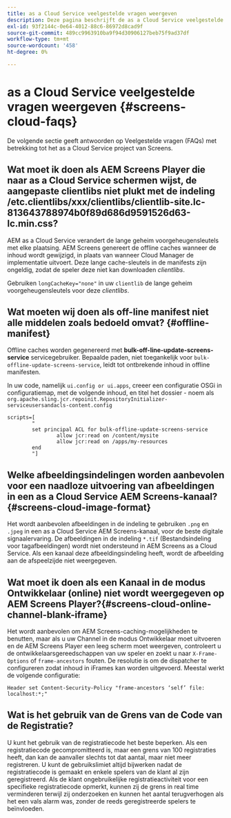 ```yaml
---
title: as a Cloud Service veelgestelde vragen weergeven
description: Deze pagina beschrijft de as a Cloud Service veelgestelde vragen voor schermen.
exl-id: 93f2144c-0e64-4012-88c6-86972d8cad9f
source-git-commit: 489cc9963910ba9f94d30906127beb75f9ad37df
workflow-type: tm+mt
source-wordcount: '458'
ht-degree: 0%

---
```


# as a Cloud Service veelgestelde vragen weergeven {#screens-cloud-faqs}

De volgende sectie geeft antwoorden op Veelgestelde vragen (FAQs) met betrekking tot het as a Cloud Service project van Screens.

## Wat moet ik doen als AEM Screens Player die naar as a Cloud Service schermen wijst, de aangepaste clientlibs niet plukt met de indeling /etc.clientlibs/xxx/clientlibs/clientlib-site.lc-813643788974b0f89d686d9591526d63-lc.min.css?

AEM as a Cloud Service verandert de lange geheim voorgeheugensleutels met elke plaatsing. AEM Screens genereert de offline caches wanneer de inhoud wordt gewijzigd, in plaats van wanneer Cloud Manager de implementatie uitvoert. Deze lange cache-sleutels in de manifests zijn ongeldig, zodat de speler deze niet kan downloaden *clientlibs*.

Gebruiken `longCacheKey="none"` in uw `clientlib` de lange geheim voorgeheugensleutels voor deze *clientlibs*.


## Wat moeten wij doen als off-line manifest niet alle middelen zoals bedoeld omvat? {#offline-manifest}

Offline caches worden gegenereerd met **bulk-off-line-update-screens-service** servicegebruiker. Bepaalde paden, niet toegankelijk voor `bulk-offline-update-screens-service`, leidt tot ontbrekende inhoud in offline manifesten.

In uw code, namelijk `ui.config or ui.apps`, creeer een configuratie OSGi in configuratiemap, met de volgende inhoud, en titel het dossier - noem als `org.apache.sling.jcr.repoinit.RepositoryInitializer-serviceusersandacls-content.config`

```
scripts=[
        "
        set principal ACL for bulk-offline-update-screens-service
                allow jcr:read on /content/mysite
                allow jcr:read on /apps/my-resources
        end
        "] 
```

## Welke afbeeldingsindelingen worden aanbevolen voor een naadloze uitvoering van afbeeldingen in een as a Cloud Service AEM Screens-kanaal?{#screens-cloud-image-format}

Het wordt aanbevolen afbeeldingen in de indeling te gebruiken `.png` en `.jpeg` in een as a Cloud Service AEM Screens-kanaal, voor de beste digitale signaalervaring.
De afbeeldingen in de indeling `*.tif` (Bestandsindeling voor tagafbeeldingen) wordt niet ondersteund in AEM Screens as a Cloud Service. Als een kanaal deze afbeeldingsindeling heeft, wordt de afbeelding aan de afspeelzijde niet weergegeven.

## Wat moet ik doen als een Kanaal in de modus Ontwikkelaar (online) niet wordt weergegeven op AEM Screens Player?{#screens-cloud-online-channel-blank-iframe}

Het wordt aanbevolen om AEM Screens-caching-mogelijkheden te benutten, maar als u uw Channel in de modus Ontwikkelaar moet uitvoeren en de AEM Screens Player een leeg scherm moet weergeven, controleert u de ontwikkelaarsgereedschappen van uw speler en zoekt u naar `X-Frame-Options` of `frame-ancestors` fouten. De resolutie is om de dispatcher te configureren zodat inhoud in iFrames kan worden uitgevoerd. Meestal werkt de volgende configuratie:

```
Header set Content-Security-Policy "frame-ancestors ‘self’ file: localhost:*;"
```

## Wat is het gebruik van de Grens van de Code van de Registratie?

U kunt het gebruik van de registratiecode het beste beperken. Als een registratiecode gecompromitteerd is, maar een grens van 100 registraties heeft, dan kan de aanvaller slechts tot dat aantal, maar niet meer registreren. U kunt de gebruikslimiet altijd bijwerken nadat de registratiecode is gemaakt en enkele spelers van de klant al zijn geregistreerd. Als de klant ongebruikelijke registratieactiviteit voor een specifieke registratiecode opmerkt, kunnen zij de grens in real time verminderen terwijl zij onderzoeken en kunnen het aantal terugverhogen als het een vals alarm was, zonder de reeds geregistreerde spelers te beïnvloeden.